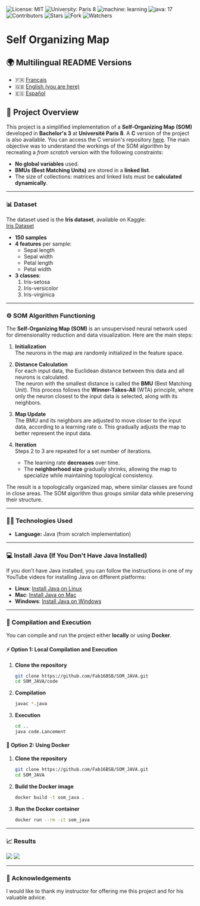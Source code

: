 ![License: MIT](https://img.shields.io/badge/Licence-MIT-green)
![University: Paris 8](https://img.shields.io/badge/University-Paris%208-red)
![machine: learning](https://img.shields.io/badge/machine-learning-blue)
![java: 17](https://img.shields.io/badge/java-17-brightgreen)
![Contributors](https://img.shields.io/badge/contributor-1-orange)
![Stars](https://img.shields.io/github/stars/Fab16BSB/SOM_JAVA?color=orange)
![Fork](https://img.shields.io/github/forks/Fab16BSB/SOM_JAVA?color=orange)
![Watchers](https://img.shields.io/github/watchers/Fab16BSB/SOM_JAVA?color=orange)

<h1> Self Organizing Map </h1>


## 🌍 Multilingual README Versions

- 🇫🇷 [Français](./README.fr.md)
- 🇬🇧 [English (you are here)](#)
- 🇪🇸 [Español](./README.es.md)

## 📘 Project Overview

This project is a simplified implementation of a **Self-Organizing Map (SOM)** developed in **Bachelor's 3** at **Université Paris 8**. A **C** version of the project is also available. You can access the C version's repository [here](https://github.com/Fab16BSB/SOM_C). The main objective was to understand the workings of the SOM algorithm by recreating a *from scratch* version with the following constraints:

- **No global variables** used.  
- **BMUs (Best Matching Units)** are stored in a **linked list**.  
- The size of collections: matrices and linked lists must be **calculated dynamically**.  

---

### 📊 Dataset

The dataset used is the **Iris dataset**, available on Kaggle:  
[Iris Dataset](https://www.kaggle.com/uciml/iris)

- **150 samples**  
- **4 features** per sample:  
  - Sepal length  
  - Sepal width  
  - Petal length  
  - Petal width  
- **3 classes**:  
  1. Iris-setosa  
  2. Iris-versicolor  
  3. Iris-virginica  

---

### ⚙️ SOM Algorithm Functioning

The **Self-Organizing Map (SOM)** is an unsupervised neural network used for dimensionality reduction and data visualization. Here are the main steps:

1. **Initialization**  
   The neurons in the map are randomly initialized in the feature space.

2. **Distance Calculation**  
   For each input data, the Euclidean distance between this data and all neurons is calculated.  
   The neuron with the smallest distance is called the **BMU** (Best Matching Unit). This process follows the **Winner-Takes-All** (WTA) principle, where only the neuron closest to the input data is selected, along with its neighbors.

3. **Map Update**  
   The BMU and its neighbors are adjusted to move closer to the input data, according to a learning rate α. This gradually adjusts the map to better represent the input data.

4. **Iteration**  
   Steps 2 to 3 are repeated for a set number of iterations.  
   - The learning rate **decreases** over time.  
   - The **neighborhood size** gradually shrinks, allowing the map to specialize while maintaining topological consistency.

The result is a topologically organized map, where similar classes are found in close areas. The SOM algorithm thus groups similar data while preserving their structure.

---

### 🧑‍💻 Technologies Used

- **Language:** Java (from scratch implementation)  

---

### 💻 Install Java (If You Don't Have Java Installed)

If you don't have Java installed, you can follow the instructions in one of my YouTube videos for installing Java on different platforms:

- **Linux**: [Install Java on Linux](https://www.youtube.com/watch?v=-9G2YARJ0jM)
- **Mac**: [Install Java on Mac](https://www.youtube.com/watch?v=hts1lGSKZfc&t=1s)
- **Windows**: [Install Java on Windows](https://www.youtube.com/watch?v=vCQHCYM_OVY)

---

### 📝 Compilation and Execution
You can compile and run the project either **locally** or using **Docker**.

#### ⚡ Option 1: Local Compilation and Execution

1. **Clone the repository**

   ```bash
   git clone https://github.com/Fab16BSB/SOM_JAVA.git
   cd SOM_JAVA/code
   ````
2. **Compilation**

   ```bash
   javac *.java
   ```

3. **Execution**

   ```bash
   cd ..
   java code.Lancement
   ````

#### 🐳 Option 2: Using Docker
1. **Clone the repository**
   
   ```bash
   git clone https://github.com/Fab16BSB/SOM_JAVA.git
   cd SOM_JAVA
   ```

2. **Build the Docker image**

   ```bash
   docker build -t som_java .
   ```

3. **Run the Docker container**
   
   ```bash
   docker run --rm -it som_java
    ```

---

### 📈 Results
<img src="images/execution_1.png">
<img src="images/execution_2.png">

---

### 🙌 Acknowledgements
I would like to thank my instructor for offering me this project and for his valuable advice.


